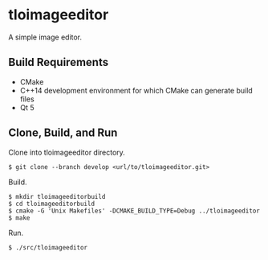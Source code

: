 # tloimageeditor

A simple image editor.

## Build Requirements

* CMake
* C++14 development environment for which CMake can generate build files
* Qt 5

## Clone, Build, and Run

Clone into tloimageeditor directory.

```
$ git clone --branch develop <url/to/tloimageeditor.git>
```

Build.

```
$ mkdir tloimageeditorbuild
$ cd tloimageeditorbuild
$ cmake -G 'Unix Makefiles' -DCMAKE_BUILD_TYPE=Debug ../tloimageeditor
$ make
```

Run.

```
$ ./src/tloimageeditor
```
